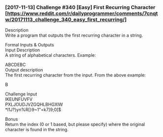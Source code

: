 ### [2017-11-13] Challenge #340 [Easy] First Recurring Character [https://www.reddit.com/r/dailyprogrammer/comments/7cnqtw/20171113_challenge_340_easy_first_recurring/]

Description  
Write a program that outputs the first recurring character in a string.  

Formal Inputs & Outputs  
Input Description   
A string of alphabetical characters. Example:  

ABCDEBC  
Output description  
The first recurring character from the input. From the above example:  

B  

Challenge Input  
IKEUNFUVFV  
PXLJOUDJVZGQHLBHGXIW  
*l1J?)yn%R[}9~1"=k7]9;0[$  


Bonus  
Return the index (0 or 1 based, but please specify) where the original character is found in the string.  